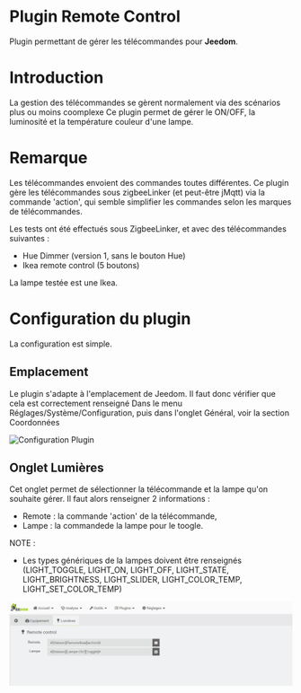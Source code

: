 # Plugin Remote Control

Plugin permettant de gérer les télécommandes pour **Jeedom**.

# Introduction 

La gestion des télécommandes se gèrent normalement via des scénarios plus ou moins coomplexe
Ce plugin permet de gérer le ON/OFF, la luminosité et la température couleur d'une lampe.

# Remarque

Les télécommandes envoient des commandes toutes différentes.
Ce plugin gère les télécommandes sous zigbeeLinker (et peut-être jMqtt) via la commande 'action', qui semble simplifier les commandes selon les marques de télécommandes.

Les tests ont été effectués sous ZigbeeLinker, et avec des télécommandes suivantes :
- Hue Dimmer (version 1, sans le bouton Hue)
- Ikea remote control (5 boutons)

La lampe testée est une Ikea.


# Configuration du plugin

La configuration est simple.

## Emplacement

Le plugin s'adapte à l'emplacement de Jeedom.
Il faut donc vérifier que cela est correctement renseigné
Dans le menu Réglages/Système/Configuration, puis dans l'onglet Général, voir la section Coordonnées

![Configuration Plugin](../images/Param_Coordonnées.png)

## Onglet Lumières

Cet onglet permet de sélectionner la télécommande et la lampe qu'on souhaite gérer.
Il faut alors renseigner 2 informations :
- Remote : la commande 'action' de la télécommande,
- Lampe : la commandede la lampe pour le toogle.

NOTE : 
- Les types génériques de la lampes doivent être renseignés (LIGHT_TOGGLE, LIGHT_ON, LIGHT_OFF, LIGHT_STATE, LIGHT_BRIGHTNESS, LIGHT_SLIDER, LIGHT_COLOR_TEMP, LIGHT_SET_COLOR_TEMP)

![Configuration Plugin](../images/Equipement_Lumieres.png)
